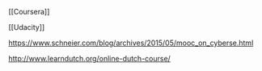 [[Coursera]]

[[Udacity]]

https://www.schneier.com/blog/archives/2015/05/mooc_on_cyberse.html

http://www.learndutch.org/online-dutch-course/
